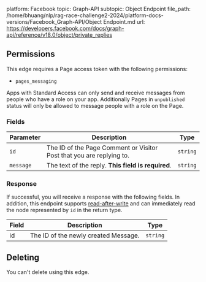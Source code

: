 platform: Facebook
topic: Graph-API
subtopic: Object Endpoint
file_path: /home/bhuang/nlp/rag-race-challenge2-2024/platform-docs-versions/Facebook_Graph-API/Object Endpoint.md
url: https://developers.facebook.com/docs/graph-api/reference/v18.0/object/private_replies

## Permissions

This edge requires a Page access token with the following permissions:

* `pages_messaging`

Apps with Standard Access can only send and receive messages from people who have a role on your app. Additionally Pages in `unpublished` status will only be allowed to message people with a role on the Page.

### Fields

| Parameter | Description | Type |
| --- | --- | --- |
| `id` | The ID of the Page Comment or Visitor Post that you are replying to. | `string` |
| `message` | The text of the reply. **This field is required**. | `string` |

### Response

If successful, you will receive a response with the following fields. In addition, this endpoint supports [read-after-write](https://developers.facebook.com/docs/graph-api/using-graph-api#read-after-write) and can immediately read the node represented by `id` in the return type.

| Field | Description | Type |
| --- | --- | --- |
| id  | The ID of the newly created Message. | `string` |

## Deleting

You can't delete using this edge.